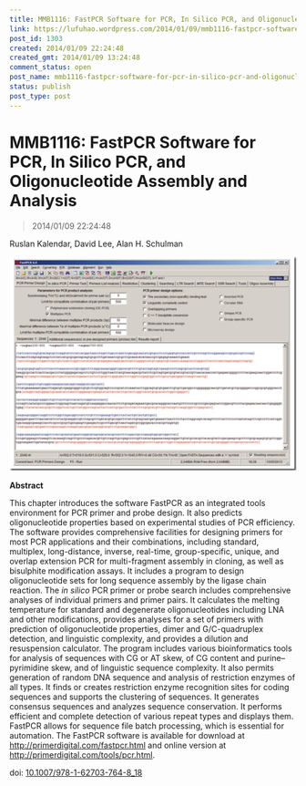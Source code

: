 ```yaml
---
title: MMB1116: FastPCR Software for PCR, In Silico PCR, and Oligonucleotide Assembly and Analysis
link: https://lufuhao.wordpress.com/2014/01/09/mmb1116-fastpcr-software-for-pcr-in-silico-pcr-and-oligonucleotide-assembly-and-analysis/
post_id: 1303
created: 2014/01/09 22:24:48
created_gmt: 2014/01/09 13:24:48
comment_status: open
post_name: mmb1116-fastpcr-software-for-pcr-in-silico-pcr-and-oligonucleotide-assembly-and-analysis
status: publish
post_type: post
---
```


# MMB1116: FastPCR Software for PCR, In Silico PCR, and Oligonucleotide Assembly and Analysis

> 2014/01/09 22:24:48

Ruslan Kalendar, David Lee, Alan H. Schulman

![20140109-222448-0001.png](/assets/images/20140109-222448-0001.png)

**Abstract**

This chapter introduces the software FastPCR as an integrated tools environment for PCR primer and probe design. It also predicts oligonucleotide properties based on experimental studies of PCR efficiency. The software provides comprehensive facilities for designing primers for most PCR applications and their combinations, including standard, multiplex, long-distance, inverse, real-time, group-specific, unique, and overlap extension PCR for multi-fragment assembly in cloning, as well as bisulphite modification assays. It includes a program to design oligonucleotide sets for long sequence assembly by the ligase chain reaction. The _in silico_ PCR primer or probe search includes comprehensive analyses of individual primers and primer pairs. It calculates the melting temperature for standard and degenerate oligonucleotides including LNA and other modifications, provides analyses for a set of primers with prediction of oligonucleotide properties, dimer and G/C-quadruplex detection, and linguistic complexity, and provides a dilution and resuspension calculator. The program includes various bioinformatics tools for analysis of sequences with CG or AT skew, of CG content and purine–pyrimidine skew, and of linguistic sequence complexity. It also permits generation of random DNA sequence and analysis of restriction enzymes of all types. It finds or creates restriction enzyme recognition sites for coding sequences and supports the clustering of sequences. It generates consensus sequences and analyzes sequence conservation. It performs efficient and complete detection of various repeat types and displays them. FastPCR allows for sequence file batch processing, which is essential for automation. The FastPCR software is available for download at <http://primerdigital.com/fastpcr.html> and online version at <http://primerdigital.com/tools/pcr.html>.

doi: [10.1007/978-1-62703-764-8_18](http://dx.doi.org/10.1007/978-1-62703-764-8_18)
